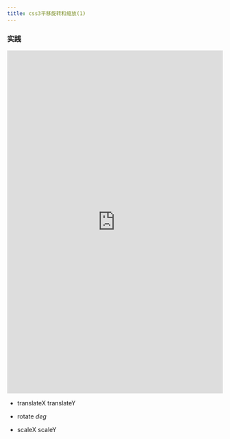 ```yaml
---
title: css3平移旋转和缩放(1)
---
```


### 实践

<iframe height="800" style="width: 100%;" scrolling="no" title="css3(1)" src="https://codepen.io/ajn404/embed/jOyqoEO?height=265&theme-id=light&default-tab=css,result" frameborder="no" loading="lazy" allowtransparency="true" allowfullscreen="true">
  See the Pen <a href='https://codepen.io/ajn404/pen/jOyqoEO'>css3(1)</a> by ajn404
  (<a href='https://codepen.io/ajn404'>@ajn404</a>) on <a href='https://codepen.io'>CodePen</a>.
</iframe>

- translateX translateY

- rotate *deg*
- scaleX scaleY